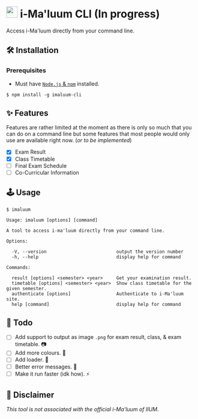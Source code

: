 # <img width="30" src="https://imaluum.iium.edu.my/assets/images/imaluum-icon.png"> <b>i-Ma'luum CLI (In progress)</b>

Access i-Ma'luum directly from your command line.

## 🛠 Installation

### Prerequisites

-   Must have [`Node.js` & `npm`](https://nodejs.org/en/download/package-manager/) installed.

```
$ npm install -g imaluum-cli
```

## ✨ Features

Features are rather limited at the moment as there is only so much that you can do on a command line but some features that most people would only use are available right now. (<i>or to be implemented</i>)

-   [x] Exam Result
-   [x] Class Timetable
-   [ ] Final Exam Schedule
-   [ ] Co-Curricular Information

## 🕹 Usage

```
$ imaluum

Usage: imaluum [options] [command]

A tool to access i-ma'luum directly from your command line.

Options:

  -V, --version                          output the version number
  -h, --help                             display help for command

Commands:

  result [options] <semester> <year>     Get your examination result.
  timetable [options] <semester> <year>  Show class timetable for the given semester.
  authenticate [options]                 Authenticate to i-Ma'luum site.
  help [command]                         display help for command
```

## 📝 Todo

-   [ ] Add support to output as image `.png` for exam result, class, & exam timetable. 📷
-   [ ] Add more colours. 🎨
-   [ ] Add loader. 🔁
-   [ ] Better error messages. 🚫
-   [ ] Make it run faster (idk how). ⚡

## 📣 Disclaimer

<i>This tool is not associated with the official i-Ma'luum of IIUM.</i>
